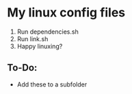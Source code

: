 # My linux config files
1. Run dependencies.sh
2. Run link.sh
3. Happy linuxing?

## To-Do:
- Add these to a subfolder
